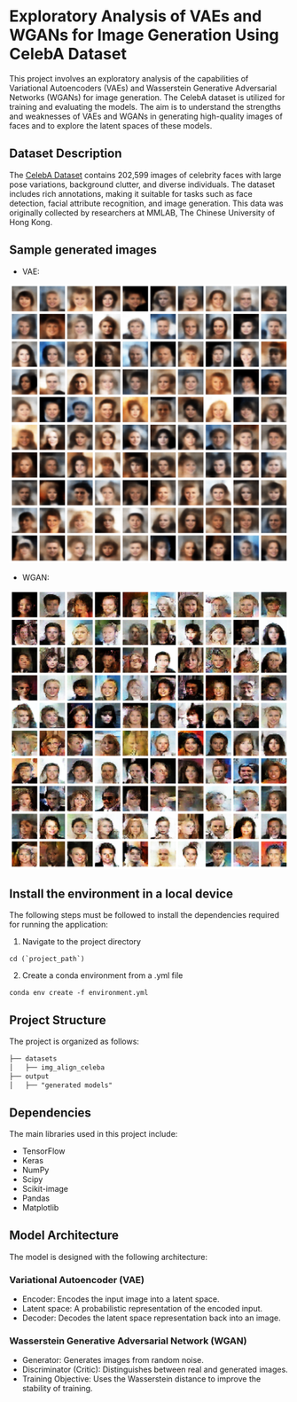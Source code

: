 Exploratory Analysis of VAEs and WGANs for Image Generation Using CelebA Dataset
===

This project involves an exploratory analysis of the capabilities of Variational Autoencoders (VAEs) and Wasserstein Generative Adversarial Networks (WGANs) for image generation. The CelebA dataset is utilized for training and evaluating the models. The aim is to understand the strengths and weaknesses of VAEs and WGANs in generating high-quality images of faces and to explore the latent spaces of these models.

## Dataset Description

The [CelebA Dataset](https://www.kaggle.com/datasets/jessicali9530/celeba-dataset) contains 202,599 images of celebrity faces with large pose variations, background clutter, and diverse individuals. The dataset includes rich annotations, making it suitable for tasks such as face detection, facial attribute recognition, and image generation. This data was originally collected by researchers at MMLAB, The Chinese University of Hong Kong.

## Sample generated images

- VAE:

![Sample generated images VAE](image-vae.png)

- WGAN:

![Sample generated images GAN](image-gan.png)

## Install the environment in a local device
The following steps must be followed to install the dependencies required for running the application:

1. Navigate to the project directory
```
cd (`project_path`)
```

2. Create a conda environment from a .yml file
```
conda env create -f environment.yml
```

## Project Structure
The project is organized as follows:

```
├── datasets
│   ├── img_align_celeba
├── output
│   ├── "generated models"
```

## Dependencies
The main libraries used in this project include:

- TensorFlow
- Keras
- NumPy
- Scipy
- Scikit-image
- Pandas
- Matplotlib

## Model Architecture
The model is designed with the following architecture:

### Variational Autoencoder (VAE)
- Encoder: Encodes the input image into a latent space.
- Latent space: A probabilistic representation of the encoded input.
- Decoder: Decodes the latent space representation back into an image.

### Wasserstein Generative Adversarial Network (WGAN)
- Generator: Generates images from random noise.
- Discriminator (Critic): Distinguishes between real and generated images.
- Training Objective: Uses the Wasserstein distance to improve the stability of training.
